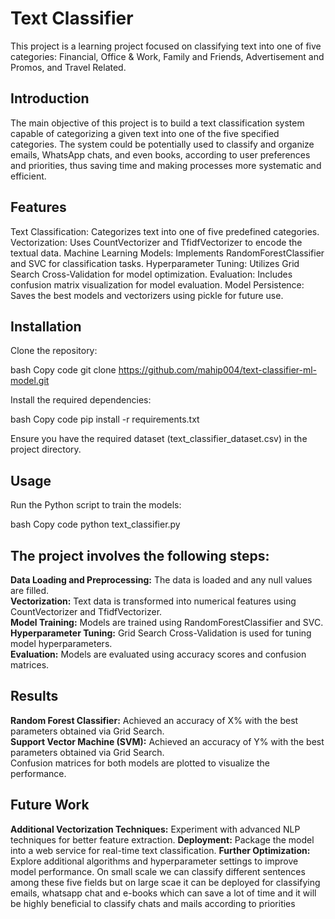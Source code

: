 # Text Classifier
This project is a learning project focused on classifying text into one of five categories: Financial, Office & Work, Family and Friends, Advertisement and Promos, and Travel Related.
## Introduction
The main objective of this project is to build a text classification system capable of categorizing a given text into one of the five specified categories. The system could be potentially used to classify and organize emails, WhatsApp chats, and even books, according to user preferences and priorities, thus saving time and making processes more systematic and efficient.

## Features
Text Classification: Categorizes text into one of five predefined categories.
Vectorization: Uses CountVectorizer and TfidfVectorizer to encode the textual data.
Machine Learning Models: Implements RandomForestClassifier and SVC for classification tasks.
Hyperparameter Tuning: Utilizes Grid Search Cross-Validation for model optimization.
Evaluation: Includes confusion matrix visualization for model evaluation.
Model Persistence: Saves the best models and vectorizers using pickle for future use.
## Installation
Clone the repository:

bash
Copy code
git clone https://github.com/mahip004/text-classifier-ml-model.git

Install the required dependencies:

bash
Copy code
pip install -r requirements.txt

Ensure you have the required dataset (text_classifier_dataset.csv) in the project directory.

## Usage
Run the Python script to train the models:

bash
Copy code
python text_classifier.py
## The project involves the following steps:

**Data Loading and Preprocessing:** The data is loaded and any null values are filled.  
**Vectorization:** Text data is transformed into numerical features using CountVectorizer and TfidfVectorizer.  
**Model Training:** Models are trained using RandomForestClassifier and SVC.  
**Hyperparameter Tuning:** Grid Search Cross-Validation is used for tuning model hyperparameters.  
**Evaluation:** Models are evaluated using accuracy scores and confusion matrices.  
## Results
**Random Forest Classifier:** Achieved an accuracy of X% with the best parameters obtained via Grid Search.   
**Support Vector Machine (SVM):** Achieved an accuracy of Y% with the best parameters obtained via Grid Search.  
Confusion matrices for both models are plotted to visualize the performance.  

## Future Work
**Additional Vectorization Techniques:** Experiment with advanced NLP techniques for better feature extraction.
**Deployment:** Package the model into a web service for real-time text classification.
**Further Optimization:** Explore additional algorithms and hyperparameter settings to improve model performance.
On small scale we can classify different sentences among these five fields but on large scae it can be deployed for classifying emails, whatsapp chat and e-books which can save a lot of time and it will be highly beneficial to classify chats and mails according to priorities
